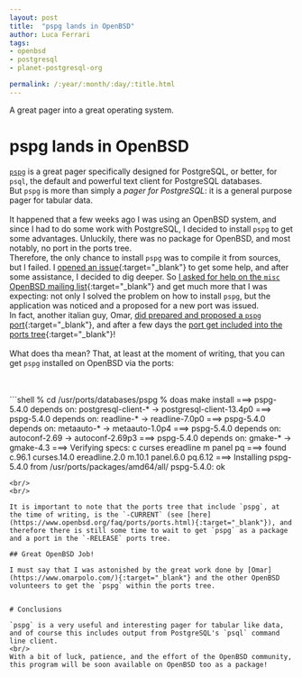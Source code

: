 ```yaml
---
layout: post
title:  "pspg lands in OpenBSD" 
author: Luca Ferrari
tags:
- openbsd
- postgresql
- planet-postgresql-org

permalink: /:year/:month/:day/:title.html
---
```

A great pager into a great operating system.

# pspg lands in OpenBSD

[`pspg`](https://github.com/okbob/pspg{:target="_blank"}) is a great pager specifically designed for PostgreSQL, or better, for `psql`, the default and powerful text client for PostgreSQL databases.
<br/>
But `pspg` is more than simply a *pager for PostgreSQL*: it is a general purpose pager for tabular data.
<br/>
<br/>
It happened that a few weeks ago I was using an OpenBSD system, and since I had to do some work with PostgreSQL, I decided to install `pspg` to get some advantages. Unluckily, there was no package for OpenBSD, and most notably, no port in the ports tree.
<br/>
Therefore, the only chance to install `pspg` was to compile it from sources, but I failed. I [opened an issue](https://github.com/okbob/pspg/issues/189){:target="_blank"} to get some help, and after some assistance, I decided to dig deeper. So [I asked for help on the `misc` OpenBSD mailing list](https://marc.info/?l=openbsd-misc&m=163402630004343&w=2){:target="_blank"} and get much more that I was expecting: not only I solved the problem on how to install `pspg`, but the application was noticed and a proposed for a new port was issued.
<br/>
In fact, another italian guy, Omar, [did prepared and proposed a `pspg` port](https://marc.info/?l=openbsd-ports&m=163404042013173&w=2){:target="_blank"}, and after a few days the [port get included into the ports tree](https://cvsweb.openbsd.org/cgi-bin/cvsweb/ports/databases/pspg/){:target="_blank"}!
<br/>
<br/>
What does tha mean? That, at least at the moment of writing, that you can get `pspg` installed on OpenBSD via the ports:


<br/>
<br/>
```shell
% cd /usr/ports/databases/pspg
% doas make install  
===> pspg-5.4.0 depends on: postgresql-client-* -> postgresql-client-13.4p0
===> pspg-5.4.0 depends on: readline-* -> readline-7.0p0
===> pspg-5.4.0 depends on: metaauto-* -> metaauto-1.0p4
===> pspg-5.4.0 depends on: autoconf-2.69 -> autoconf-2.69p3
===> pspg-5.4.0 depends on: gmake-* -> gmake-4.3
===>  Verifying specs: c curses ereadline m panel pq
===>  found c.96.1 curses.14.0 ereadline.2.0 m.10.1 panel.6.0 pq.6.12
===>  Installing pspg-5.4.0 from /usr/ports/packages/amd64/all/
pspg-5.4.0: ok

```
<br/>
<br/>

It is important to note that the ports tree that include `pspg`, at the time of writing, is the `-CURRENT` (see [here](https://www.openbsd.org/faq/ports/ports.html){:target="_blank"}), and therefore there is still some time to wait to get `pspg` as a package and a port in the `-RELEASE` ports tree.

## Great OpenBSD Job!

I must say that I was astonished by the great work done by [Omar](https://www.omarpolo.com/){:target="_blank"} and the other OpenBSD volunteers to get the `pspg` within the ports tree. 


# Conclusions

`pspg` is a very useful and interesting pager for tabular like data, and of course this includes output from PostgreSQL's `psql` command line client.
<br/>
With a bit of luck, patience, and the effort of the OpenBSD community, this program will be soon available on OpenBSD too as a package!

